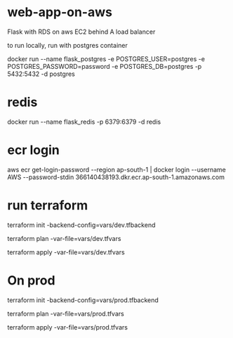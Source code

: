 # web-app-on-aws
Flask with RDS on aws EC2 behind A load balancer


to run locally, run with postgres container

docker run --name flask_postgres -e POSTGRES_USER=postgres -e POSTGRES_PASSWORD=password -e POSTGRES_DB=postgres -p 5432:5432 -d postgres

# redis

docker run --name flask_redis -p 6379:6379 -d redis

# ecr login 

aws ecr get-login-password --region ap-south-1 | docker login --username AWS --password-stdin 366140438193.dkr.ecr.ap-south-1.amazonaws.com





# run terraform 

terraform init -backend-config=vars/dev.tfbackend

terraform plan -var-file=vars/dev.tfvars

terraform apply -var-file=vars/dev.tfvars

# On prod 

terraform init -backend-config=vars/prod.tfbackend

terraform plan -var-file=vars/prod.tfvars

terraform apply -var-file=vars/prod.tfvars

